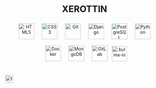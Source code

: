 <br clear="both">
<h1 align="center">XEROTTIN</h1>

<div align="left">
<div align="center">  
<a href="https://en.wikipedia.org/wiki/HTML5" target="_blank"><img style="margin: 10px" src="https://profilinator.rishav.dev/skills-assets/html5-original-wordmark.svg" alt="HTML5" height="50" /></a>  
<a href="https://www.w3schools.com/css/" target="_blank"><img style="margin: 10px" src="https://profilinator.rishav.dev/skills-assets/css3-original-wordmark.svg" alt="CSS3" height="50" /></a>  
<img style="margin: 10px" src="https://profilinator.rishav.dev/skills-assets/git-scm-icon.svg" alt="Git" height="50">  
<img style="margin: 10px" src="https://profilinator.rishav.dev/skills-assets/django-original.svg" alt="Django" height="50" > 
<img style="margin: 10px" src="https://profilinator.rishav.dev/skills-assets/postgresql-original-wordmark.svg" alt="PostgreSQL" height="50">  
<img style="margin: 10px" src="https://profilinator.rishav.dev/skills-assets/python-original.svg" alt="Python" height="50"> 
<img style="margin: 10px" src="https://profilinator.rishav.dev/skills-assets/docker-original-wordmark.svg" alt="Docker" height="50">  
<img style="margin: 10px" src="https://profilinator.rishav.dev/skills-assets/mongodb-original-wordmark.svg" alt="MongoDB" height="50" > 
<img style="margin: 10px" src="https://profilinator.rishav.dev/skills-assets/gitlab.svg" alt="GitLab" height="50">  
<img width="48" height="48" src="https://img.icons8.com/color-glass/48/bulma-io.png" alt="bulma-io"/>
</div>
</div>
<br>  
<br>  
  <a href="https://t.me/xerottin" target="_blank">
    <img src="https://img.shields.io/static/v1?message=Telegram&logo=telegram&label=&color=2CA5E0&logoColor=white&labelColor=&style=for-the-badge" height="25" alt="telegram logo"  />
  </a>



